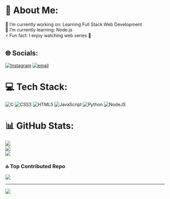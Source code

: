 # 💫 About Me:
🔭 I’m currently working on: Learning Full Stack Web Development  <br>🌱 I’m currently learning: Node.js  <br>⚡ Fun fact: I enjoy watching web series 🍿


## 🌐 Socials:
[![Instagram](https://img.shields.io/badge/Instagram-%23E4405F.svg?logo=Instagram&logoColor=white)](https://instagram.com/hemanth_m_06) [![email](https://img.shields.io/badge/Email-D14836?logo=gmail&logoColor=white)](mailto:hemimpana@gmail.com) 

# 💻 Tech Stack:
![C](https://img.shields.io/badge/c-%2300599C.svg?style=for-the-badge&logo=c&logoColor=white) ![CSS3](https://img.shields.io/badge/css3-%231572B6.svg?style=for-the-badge&logo=css3&logoColor=white) ![HTML5](https://img.shields.io/badge/html5-%23E34F26.svg?style=for-the-badge&logo=html5&logoColor=white) ![JavaScript](https://img.shields.io/badge/javascript-%23323330.svg?style=for-the-badge&logo=javascript&logoColor=%23F7DF1E) ![Python](https://img.shields.io/badge/python-3670A0?style=for-the-badge&logo=python&logoColor=ffdd54) ![NodeJS](https://img.shields.io/badge/node.js-6DA55F?style=for-the-badge&logo=node.js&logoColor=white)
# 📊 GitHub Stats:
![](https://github-readme-stats.vercel.app/api?username=HemanthM2006&theme=dark&hide_border=false&include_all_commits=false&count_private=false)<br/>
![](https://nirzak-streak-stats.vercel.app/?user=HemanthM2006&theme=dark&hide_border=false)<br/>
![](https://github-readme-stats.vercel.app/api/top-langs/?username=HemanthM2006&theme=dark&hide_border=false&include_all_commits=false&count_private=false&layout=compact)

### 🔝 Top Contributed Repo
![](https://github-contributor-stats.vercel.app/api?username=HemanthM2006&limit=5&theme=dark&combine_all_yearly_contributions=true)

---
[![](https://visitcount.itsvg.in/api?id=HemanthM2006&icon=0&color=0)](https://visitcount.itsvg.in)
